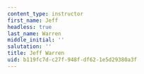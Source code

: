 ```yaml
---
content_type: instructor
first_name: Jeff
headless: true
last_name: Warren
middle_initial: ''
salutation: ''
title: Jeff Warren
uid: b119fc7d-c27f-948f-df62-1e5d29380a3f
---
```

